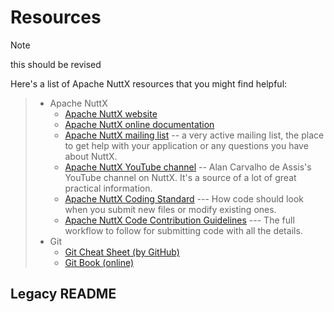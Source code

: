 Resources
=========

Note

this should be revised

Here\'s a list of Apache NuttX resources that you might find helpful:

> -   Apache NuttX
>     -   [Apache NuttX website](https://nuttx.apache.org)
>     -   [Apache NuttX online
>         documentation](https://cwiki.apache.org/confluence/display/NUTTX/Nuttx)
>     -   [Apache NuttX mailing
>         list](https://nuttx.apache.org/community/) -- a very active
>         mailing list, the place to get help with your application or
>         any questions you have about NuttX.
>     -   [Apache NuttX YouTube
>         channel](https://www.youtube.com/channel/UC0QciIlcUnjJkL5yJJBmluw/videos)
>         -- Alan Carvalho de Assis\'s YouTube channel on NuttX. It\'s a
>         source of a lot of great practical information.
>     -   [Apache NuttX Coding
>         Standard](https://cwiki.apache.org/confluence/display/NUTTX/Coding+Standard)
>         --- How code should look when you submit new files or modify
>         existing ones.
>     -   [Apache NuttX Code Contribution
>         Guidelines](https://cwiki.apache.org/confluence/display/NUTTX/Code+Contribution+Workflow)
>         --- The full workflow to follow for submitting code with all
>         the details.
> -   Git
>     -   [Git Cheat Sheet (by
>         GitHub)](https://github.github.com/training-kit/downloads/github-git-cheat-sheet.pdf)
>     -   [Git Book (online)](https://git-scm.com/book/en/v2)

Legacy README
-------------
